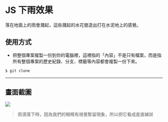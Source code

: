 # JS 下雨效果

落在地面上的雨會濺起，這些濺起的水花營造出打在水泥地上的感覺。

## 使用方式
- 把整個專案複製一份到你的電腦裡，這裡指的「內容」不是只有檔案，而是指所有整個專案的歷史紀錄、分支、標籤等內容都會複製一份下來。
```sh
$ git clone
```

----

## 畫面截圖
![](https://i.imgur.com/XNwC4b5.gif)
> 雨滴落下時，因為我們的眼睛有視覺暫留現象，所以把它看成是直線狀
